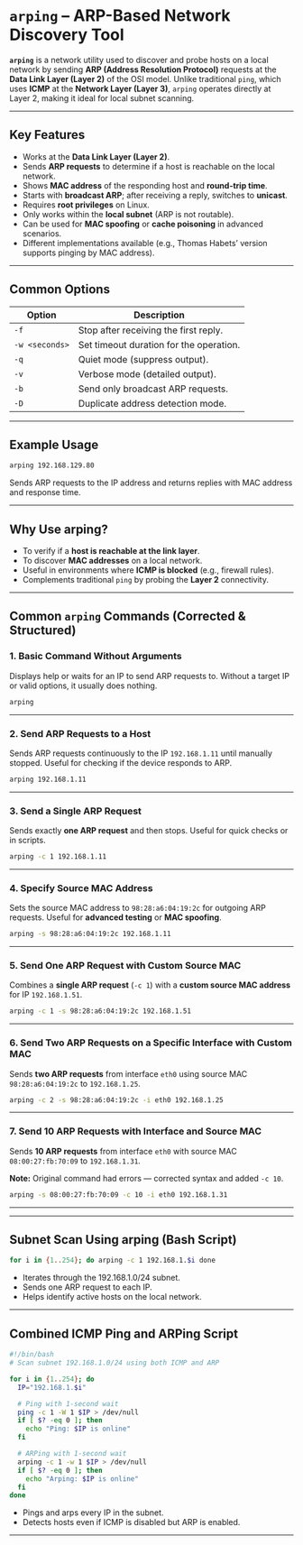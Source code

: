 
# `arping` – ARP-Based Network Discovery Tool

**`arping`** is a network utility used to discover and probe hosts on a local network by sending **ARP (Address Resolution Protocol)** requests at the **Data Link Layer (Layer 2)** of the OSI model. Unlike traditional `ping`, which uses **ICMP** at the **Network Layer (Layer 3)**, `arping` operates directly at Layer 2, making it ideal for local subnet scanning.

---

## Key Features

* Works at the **Data Link Layer (Layer 2)**.
* Sends **ARP requests** to determine if a host is reachable on the local network.
* Shows **MAC address** of the responding host and **round-trip time**.
* Starts with **broadcast ARP**; after receiving a reply, switches to **unicast**.
* Requires **root privileges** on Linux.
* Only works within the **local subnet** (ARP is not routable).
* Can be used for **MAC spoofing** or **cache poisoning** in advanced scenarios.
* Different implementations available (e.g., Thomas Habets’ version supports pinging by MAC address).

---

## Common Options

| Option         | Description                             |
| -------------- | --------------------------------------- |
| `-f`           | Stop after receiving the first reply.   |
| `-w <seconds>` | Set timeout duration for the operation. |
| `-q`           | Quiet mode (suppress output).           |
| `-v`           | Verbose mode (detailed output).         |
| `-b`           | Send only broadcast ARP requests.       |
| `-D`           | Duplicate address detection mode.       |

---

## Example Usage

```bash
arping 192.168.129.80
```

Sends ARP requests to the IP address and returns replies with MAC address and response time.

---

## Why Use arping?

* To verify if a **host is reachable at the link layer**.
* To discover **MAC addresses** on a local network.
* Useful in environments where **ICMP is blocked** (e.g., firewall rules).
* Complements traditional `ping` by probing the **Layer 2** connectivity.

---

## Common `arping` Commands (Corrected & Structured)

### 1. Basic Command Without Arguments

Displays help or waits for an IP to send ARP requests to. Without a target IP or valid options, it usually does nothing.

```bash
arping
```

---

### 2. Send ARP Requests to a Host

Sends ARP requests continuously to the IP `192.168.1.11` until manually stopped. Useful for checking if the device responds to ARP.

```bash
arping 192.168.1.11
```

---

### 3. Send a Single ARP Request

Sends exactly **one ARP request** and then stops. Useful for quick checks or in scripts.

```bash
arping -c 1 192.168.1.11
```

---

### 4. Specify Source MAC Address

Sets the source MAC address to `98:28:a6:04:19:2c` for outgoing ARP requests. Useful for **advanced testing** or **MAC spoofing**.

```bash
arping -s 98:28:a6:04:19:2c 192.168.1.11
```

---

### 5. Send One ARP Request with Custom Source MAC

Combines a **single ARP request** (`-c 1`) with a **custom source MAC address** for IP `192.168.1.51`.

```bash
arping -c 1 -s 98:28:a6:04:19:2c 192.168.1.51
```

---

### 6. Send Two ARP Requests on a Specific Interface with Custom MAC

Sends **two ARP requests** from interface `eth0` using source MAC `98:28:a6:04:19:2c` to `192.168.1.25`.

```bash
arping -c 2 -s 98:28:a6:04:19:2c -i eth0 192.168.1.25
```

---

### 7. Send 10 ARP Requests with Interface and Source MAC

Sends **10 ARP requests** from interface `eth0` with source MAC `08:00:27:fb:70:09` to `192.168.1.31`.

**Note:** Original command had errors — corrected syntax and added `-c 10`.

```bash
arping -s 08:00:27:fb:70:09 -c 10 -i eth0 192.168.1.31
```

---



---

## Subnet Scan Using arping (Bash Script)

```bash
for i in {1..254}; do arping -c 1 192.168.1.$i done
```

* Iterates through the 192.168.1.0/24 subnet.
* Sends one ARP request to each IP.
* Helps identify active hosts on the local network.

---

## Combined ICMP Ping and ARPing Script

```bash
#!/bin/bash
# Scan subnet 192.168.1.0/24 using both ICMP and ARP

for i in {1..254}; do
  IP="192.168.1.$i"

  # Ping with 1-second wait
  ping -c 1 -W 1 $IP > /dev/null
  if [ $? -eq 0 ]; then
    echo "Ping: $IP is online"
  fi

  # ARPing with 1-second wait
  arping -c 1 -w 1 $IP > /dev/null
  if [ $? -eq 0 ]; then
    echo "Arping: $IP is online"
  fi
done
```

* Pings and arps every IP in the subnet.
* Detects hosts even if ICMP is disabled but ARP is enabled.

---


